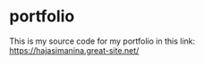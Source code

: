 # portfolio
This is my source code for my portfolio in this link: https://hajasimanina.great-site.net/
